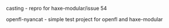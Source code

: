 casting - repro for haxe-modular/issue 54

openfl-nyancat - simple test project for openfl and haxe-modular